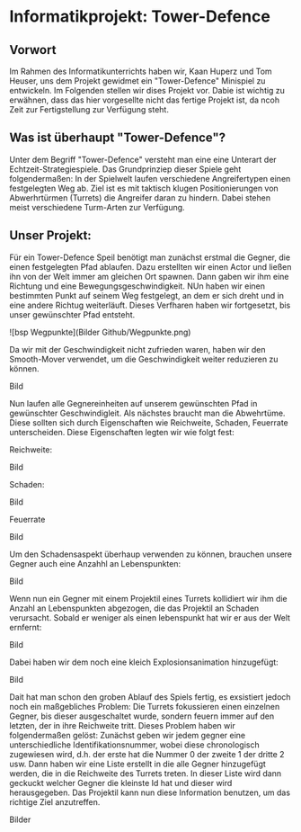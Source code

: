 Informatikprojekt: Tower-Defence
=
## Vorwort
Im Rahmen des Informatikunterrichts haben wir, Kaan Huperz und Tom Heuser, uns dem Projekt gewidmet ein "Tower-Defence" 
Minispiel zu entwickeln. Im Folgenden stellen wir dises Projekt vor. Dabie ist wichtig zu erwähnen, dass das hier vorgesellte
nicht das fertige Projekt ist, da ncoh Zeit zur Fertigstellung zur Verfügung steht. 

## Was ist überhaupt "Tower-Defence"?
Unter dem Begriff "Tower-Defence" versteht man eine eine Unterart der Echtzeit-Strategiespiele. Das Grundprinziep dieser Spiele
geht folgendermaßen: In der Spielwelt laufen verschiedene Angreifertypen einen festgelegten Weg ab. Ziel ist es mit taktisch klugen 
Positionierungen von Abwerhrtürmen (Turrets) die Angreifer daran zu hindern. Dabei stehen meist verschiedene Turm-Arten 
zur Verfügung. 

## Unser Projekt:
Für ein Tower-Defence Speil benötigt man zunächst erstmal die Gegner, die einen festgelegten Pfad ablaufen. Dazu erstellten wir 
einen Actor und ließen ihn von der Welt immer am gleichen Ort spawnen. Dann gaben wir ihm eine Richtung und eine 
Bewegungsgeschwindigkeit. NUn haben wir einen bestimmten Punkt auf seinem Weg festgelegt, an dem er sich dreht und in eine andere
Richtug weiterläuft. Dieses Verfharen haben wir fortgesetzt, bis unser gewünschter Pfad entsteht. 

![bsp Wegpunkte](Bilder Github/Wegpunkte.png)

Da wir mit der Geschwindigkeit nicht zufrieden waren, haben wir den Smooth-Mover verwendet, um die Geschwindigkeit weiter reduzieren zu können. 

Bild

Nun laufen alle Gegnereinheiten auf unserem gewünschten Pfad in gewünschter Geschwindigleit. Als nächstes braucht man die 
Abwehrtüme. Diese sollten sich durch Eigenschaften wie Reichweite, Schaden, Feuerrate unterscheiden. Diese Eigenschaften 
legten wir wie folgt fest:

Reichweite:

Bild

Schaden:

Bild

Feuerrate

Bild

Um den Schadensaspekt überhaup verwenden zu können, brauchen unsere Gegner auch eine Anzahhl an Lebenspunkten:

Bild

Wenn nun ein Gegner mit einem Projektil eines Turrets kollidiert wir ihm die Anzahl an Lebenspunkten abgezogen, die das 
Projektil an Schaden verursacht. Sobald er weniger als einen lebenspunkt hat wir er aus der Welt ernfernt:

Bild

Dabei haben wir dem noch eine kleich Explosionsanimation hinzugefügt:

Bild

Dait hat man schon den groben Ablauf des Spiels fertig, es exsistiert jedoch noch ein maßgebliches Problem: Die Turrets 
fokussieren einen einzelnen Gegner, bis dieser ausgeschaltet wurde, sondern feuern immer auf den letzten, der in ihre Reichweite
tritt. Dieses Problem haben wir folgendermaßen gelöst: Zunächst geben wir jedem gegner eine unterschiedliche 
Identifikationsnummer, wobei diese chronologisch zugewiesen wird, d.h. der erste hat die Nummer 0 der zweite 1 der dritte 2 usw.
Dann haben wir eine Liste erstellt in die alle Gegner hinzugefügt werden, die in die Reichweite des Turrets treten. In dieser
Liste wird dann geckuckt welcher Gegner die kleinste Id hat und dieser wird herausgegeben. Das Projektil kann nun diese 
Information benutzen, um das richtige Ziel anzutreffen.

Bilder


